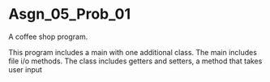 # Asgn_05_Prob_01
A coffee shop program.

This program includes a main with one additional class. The main includes file i/o methods. The class includes getters and setters,
a method that takes user input
